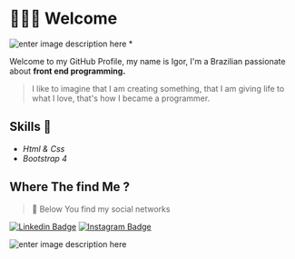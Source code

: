 # 👨🏻‍💻 Welcome

![enter image description here](https://img.itch.zone/aW1nLzExNTExMTguZ2lm/original/wRWQpp.gif)
*
>
Welcome to my GitHub Profile, my name is Igor, I'm a Brazilian passionate about **front end programming.**

>I like to imagine that I am creating something, that I am giving life to what I love, that's how I became a programmer.

## Skills 🚀

 

 - *Html & Css*
 - *Bootstrap 4*


## Where The find Me ?

>🧷 Below You find my social networks
> 
 [![Linkedin
 Badge](https://img.shields.io/badge/-LinkedIn-3B23FA?style=flat-square&logo=Linkedin&logoColor=white&link=https://www.linkedin.com/in/igor-marques-47ba5b155/)](https://www.linkedin.com/in/igor-marques-47ba5b155/) [![Instagram
 Badge](https://img.shields.io/badge/-Instagram-3B23FA?style=flat-square&logo=Instagram&logoColor=white&link=https://www.instagram.com/igormarques_1973)](https://www.instagram.com/igormarques_1973)

![enter image description here](https://i.pinimg.com/originals/b8/2f/28/b82f28a7e9c8fcb3868d3d94652c107c.gif)

